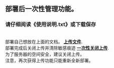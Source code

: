 ## 部署后一次性管理功能。
### 请仔细阅读《使用说明.txt》或下载保存
<br/>部署自己想放在上面的文档。 **<a href="/_h5ai.upload.php" target="_blank">上传文件</a>**.
<br/>部署完成后关闭上传并清除敏感痕迹 **<a href="/_h5ai.run.php">一次性关闭上传</a>**.
<br/>为了服务器的空间安全，建议关闭上传。
<br/>注意，再次获得上传功能只能重新全新部署。
